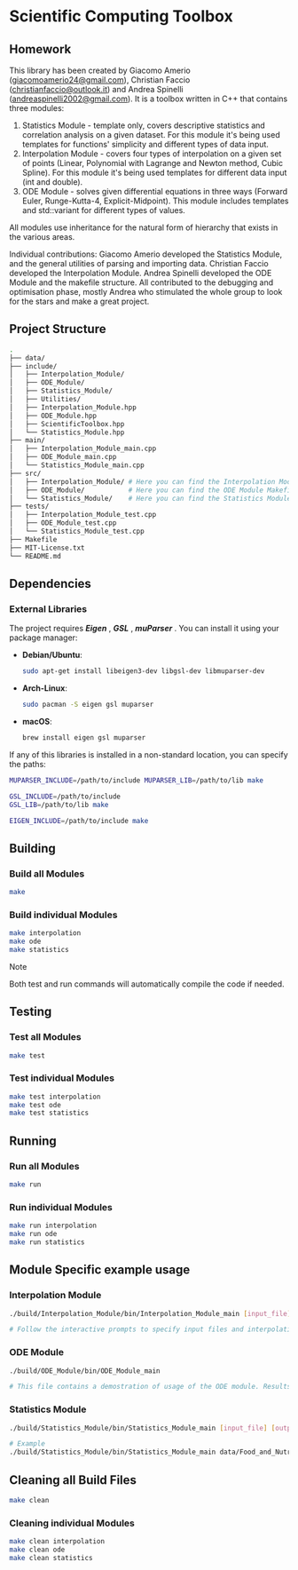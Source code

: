 # Scientific Computing Toolbox

## Homework 

This library has been created by Giacomo Amerio (giacomoamerio24@gmail.com), Christian Faccio (christianfaccio@outlook.it) and Andrea Spinelli (andreaspinelli2002@gmail.com). It is a toolbox written in C++ that contains three modules:

1) Statistics Module - template only, covers descriptive statistics and correlation analysis on a given dataset. For this module it's being used templates for functions' simplicity and different types of data input. 
2) Interpolation Module - covers four types of interpolation on a given set of points (Linear, Polynomial with Lagrange and Newton method, Cubic Spline). For this module it's being used templates for different data input (int and double). 
3) ODE Module - solves given differential equations in three ways (Forward Euler, Runge-Kutta-4, Explicit-Midpoint). This module includes templates and std::variant for different types of values.

All modules use inheritance for the natural form of hierarchy that exists in the various areas.

Individual contributions:
Giacomo Amerio developed the Statistics Module, and the general utilities of parsing and importing data. Christian Faccio developed the Interpolation Module. Andrea Spinelli developed the ODE Module and the makefile structure. All contributed to the debugging and optimisation phase, mostly Andrea who stimulated the whole group to look for the stars and make a great project.




## Project Structure
```bash
.
├── data/
├── include/
│   ├── Interpolation_Module/ 
│   ├── ODE_Module/
│   ├── Statistics_Module/
│   ├── Utilities/
│   ├── Interpolation_Module.hpp
│   ├── ODE_Module.hpp
│   ├── ScientificToolbox.hpp
│   └── Statistics_Module.hpp
├── main/
│   ├── Interpolation_Module_main.cpp
│   ├── ODE_Module_main.cpp
│   └── Statistics_Module_main.cpp
├── src/
│   ├── Interpolation_Module/ # Here you can find the Interpolation Module Makefile
│   ├── ODE_Module/           # Here you can find the ODE Module Makefile
│   └── Statistics_Module/    # Here you can find the Statistics Module Makefile
├── tests/
│   ├── Interpolation_Module_test.cpp
│   ├── ODE_Module_test.cpp
│   └── Statistics_Module_test.cpp
├── Makefile
├── MIT-License.txt
└── README.md
```



## Dependencies

### External Libraries
The project requires ***Eigen*** , ***GSL*** , ***muParser*** . You can install it using your package manager:

- **Debian/Ubuntu**:

    ```bash
    sudo apt-get install libeigen3-dev libgsl-dev libmuparser-dev
    ```
- **Arch-Linux**: 
    ```bash
    sudo pacman -S eigen gsl muparser
    ```

- **macOS**: 
    ```bash
    brew install eigen gsl muparser
    ```

If any of this libraries is installed in a non-standard location, you can specify the paths:
```bash
MUPARSER_INCLUDE=/path/to/include MUPARSER_LIB=/path/to/lib make

GSL_INCLUDE=/path/to/include 
GSL_LIB=/path/to/lib make

EIGEN_INCLUDE=/path/to/include make
```


## Building

### Build all Modules
```bash
make 
``` 

### Build individual Modules
```bash
make interpolation
make ode
make statistics
```

> [!NOTE]
> Both test and run commands will automatically compile the code if needed.

## Testing

### Test all Modules
```bash
make test
```

### Test individual Modules
```bash
make test interpolation
make test ode
make test statistics
```

## Running

### Run all Modules
```bash 
make run
```

### Run individual Modules
```bash
make run interpolation
make run ode
make run statistics
```


## Module Specific example usage

### Interpolation Module
```bash
./build/Interpolation_Module/bin/Interpolation_Module_main [input_file] [value_to_interpolate]

# Follow the interactive prompts to specify input files and interpolation parameters
```

### ODE Module
```bash
./build/ODE_Module/bin/ODE_Module_main

# This file contains a demostration of usage of the ODE module. Results are saved to output/ODE_Module/
```

### Statistics Module
```bash
./build/Statistics_Module/bin/Statistics_Module_main [input_file] [output_file] [target_columns]

# Example
./build/Statistics_Module/bin/Statistics_Module_main data/Food_and_Nutrition__.csv output/stats.txt "Weight,Height"
```


## Cleaning all Build Files
```bash
make clean
```

### Cleaning individual Modules
```bash
make clean interpolation
make clean ode
make clean statistics
```
